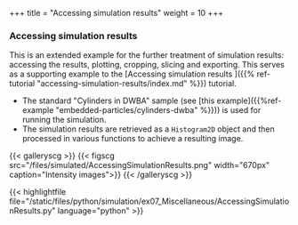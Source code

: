 +++
title = "Accessing simulation results"
weight = 10
+++

### Accessing simulation results

This is an extended example for the further treatment of simulation results: accessing the results, plotting, cropping, slicing and exporting. This serves as a supporting example to the [Accessing simulation results
]({{% ref-tutorial "accessing-simulation-results/index.md" %}}) tutorial.

* The standard "Cylinders in DWBA" sample (see [this example]({{%ref-example "embedded-particles/cylinders-dwba" %}})) is used for running the simulation.
* The simulation results are retrieved as a `Histogram2D` object and then processed in various functions to achieve a resulting image.

{{< galleryscg >}}
{{< figscg src="/files/simulated/AccessingSimulationResults.png" width="670px" caption="Intensity images">}}
{{< /galleryscg >}}

{{< highlightfile file="/static/files/python/simulation/ex07_Miscellaneous/AccessingSimulationResults.py" language="python" >}}
